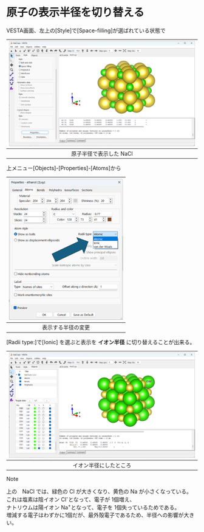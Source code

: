 # 原子の表示半径を切り替える
VESTA画面、左上の[Style]で[Space-filling]が選ばれている状態で

|<img class="size-medium wp-image-8138" src="/img/winsnap1.png" alt="原子半径表示" width="800" />|
|:---:|
|原子半径で表示した NaCl|

上メニュー[Objects]-[Properties]-[Atoms]から

|<img class="size-medium wp-image-8138" src="/img/radiimenu.png" alt="半径の変更" width="300" />|
|:---:|
|表示する半径の変更|

[Radii type:]で[Ionic] を選ぶと表示を **イオン半径** に切り替えることが出来る。

|<img class="size-medium wp-image-8138" src="/img/winsnap2.png" alt="原子半径表示" width="800" />|
|:---:|
|イオン半径にしたところ|

> [!note]
> 上の　NaCl では、緑色の Cl が大きくなり、黄色の Na が小さくなっている。  
> これは塩素は陰イオン Cl<sup>-</sup>となって、電子が 1個増え、  
> ナトリウムは陽イオン Na<sup>+</sup>となって、電子を 1個失っているためである。  
> 増減する電子はわずかに1個だが、最外殻電子であるため、半径への影響が大きい。
